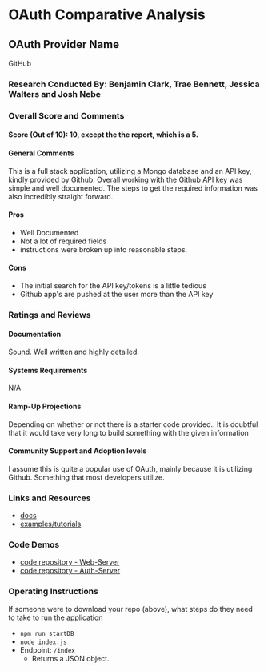 # OAuth Comparative Analysis

## OAuth Provider Name 
GitHub

### Research Conducted By: Benjamin Clark, Trae Bennett, Jessica Walters and Josh Nebe

### Overall Score and Comments
#### Score (Out of 10): 10, except the the report, which is a 5.
#### General Comments

This is a full stack application, utilizing a Mongo database and an API key, kindly provided by Github.
Overall working with the Github API key was simple and well documented. The steps to get the required
information was also incredibly straight forward.


#### Pros
* Well Documented
* Not a lot of required fields
* instructions were broken up into reasonable steps.

#### Cons
* The initial search for the API key/tokens is a little tedious
* Github app's are pushed at the user more than the API key

### Ratings and Reviews
#### Documentation
Sound. Well written and highly detailed.

#### Systems Requirements
N/A

#### Ramp-Up Projections
Depending on whether or not there is a starter code provided.. It is doubtful that it would take very long to 
build something with the given information

#### Community Support and Adoption levels
I assume this is quite a popular use of OAuth, mainly because it is utilizing Github. Something that most 
developers utilize.

### Links and Resources

* [docs](https://developer.github.com/apps/building-oauth-apps/authorizing-oauth-apps/)
* [examples/tutorials](https://www.youtube.com/watch?v=PPLorPKmHBA)

### Code Demos
* [code repository - Web-Server](https://github.com/benjamin-401-advanced-javascript/class-12-web-server)
* [code repository - Auth-Server](https://github.com/benjamin-401-advanced-javascript/class-12-auth-server)

### Operating Instructions
If someone were to download your repo (above), what steps do they need to take to run the application
* `npm run startDB`
* `node index.js`
* Endpoint: `/index`
  * Returns a JSON object.
